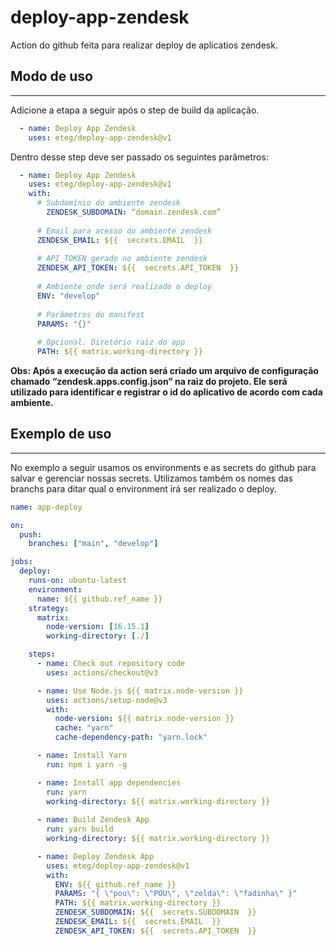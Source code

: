 # deploy-app-zendesk

Action do github feita para realizar deploy de aplicatios zendesk.

## Modo de uso

***

Adicione a etapa a seguir após o step de build da aplicação.


```yaml
  - name: Deploy App Zendesk
    uses: eteg/deploy-app-zendesk@v1
```


Dentro desse step deve ser passado os seguintes parâmetros:


```yaml
  - name: Deploy App Zendesk
    uses: eteg/deploy-app-zendesk@v1
    with:
      # Subdomínio do ambiente zendesk
	    ZENDESK_SUBDOMAIN: “domain.zendesk.com”
		
      # Email para acesso do ambiente zendesk
      ZENDESK_EMAIL: ${{  secrets.EMAIL  }}
      
      # API_TOKEN gerado no ambiente zendesk
      ZENDESK_API_TOKEN: ${{  secrets.API_TOKEN  }}
      
      # Ambiente onde será realizado o deploy
      ENV: "develop"
      
      # Parâmetros do manifest
      PARAMS: "{}"
      
      # Opcional. Diretório raiz do app
      PATH: ${{ matrix.working-directory }}
```


**Obs: Após a execução da action será criado um arquivo de configuração chamado “zendesk.apps.config.json” na raiz do projeto. Ele será utilizado para identificar e registrar o id do aplicativo de acordo com cada ambiente.**


## Exemplo de uso


***


No exemplo a seguir usamos os environments e as secrets do github para salvar e gerenciar nossas secrets. Utilizamos também os nomes das branchs para ditar qual o environment irá ser realizado o deploy.


```yaml
name: app-deploy

on:
  push:
    branches: ["main", "develop"]

jobs:
  deploy:
    runs-on: ubuntu-latest
    environment:
      name: ${{ github.ref_name }}
    strategy:
      matrix:
        node-version: [16.15.1]
        working-directory: [./]

    steps:
      - name: Check out repository code
        uses: actions/checkout@v3

      - name: Use Node.js ${{ matrix.node-version }}
        uses: actions/setup-node@v3
        with:
          node-version: ${{ matrix.node-version }}
          cache: "yarn"
          cache-dependency-path: "yarn.lock"

      - name: Install Yarn
        run: npm i yarn -g

      - name: Install app dependencies
        run: yarn
        working-directory: ${{ matrix.working-directory }}
      
      - name: Build Zendesk App
        run: yarn build
        working-directory: ${{ matrix.working-directory }}

      - name: Deploy Zendesk App
        uses: eteg/deploy-app-zendesk@v1
        with:
          ENV: ${{ github.ref_name }}
          PARAMS: "{ \"pou\": \"POU\", \"zelda\": \"fadinha\" }"
          PATH: ${{ matrix.working-directory }}
          ZENDESK_SUBDOMAIN: ${{  secrets.SUBDOMAIN  }}
          ZENDESK_EMAIL: ${{  secrets.EMAIL  }}
          ZENDESK_API_TOKEN: ${{  secrets.API_TOKEN  }}
```

